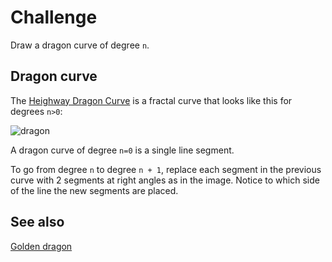 # Challenge

Draw a dragon curve of degree `n`.

## Dragon curve

The [Heighway Dragon Curve](https://en.wikipedia.org/wiki/Dragon_curve#Heighway_dragon) is a fractal curve that looks like this for degrees `n>0`:

![dragon](https://upload.wikimedia.org/wikipedia/commons/9/97/Dragon_curve_iterations_%282%29.svg)

A dragon curve of degree `n=0` is a single line segment. 

To go from degree `n` to degree `n + 1`, replace each segment in the previous curve with 2 segments at right angles as in the image. Notice to which side of the line the new segments are placed.

## See also

[Golden dragon](https://larryriddle.agnesscott.org/ifs/heighway/goldenDragon.htm)

